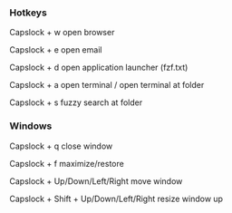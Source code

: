 ### Hotkeys

Capslock + w	open browser

Capslock + e	open email

Capslock + d	open application launcher (fzf.txt)

Capslock + a	open terminal / open terminal at folder

Capslock + s	fuzzy search at folder

### Windows 

Capslock + q	close window

Capslock + f	maximize/restore

Capslock + Up/Down/Left/Right	move window

Capslock + Shift + Up/Down/Left/Right	resize window up
